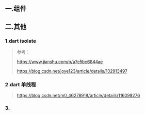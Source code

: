 ## 一.组件







## 二.其他

### 1.dart isolate

> 参考：
>
> https://www.jianshu.com/p/a7e5bc6844ae
>
> https://blog.csdn.net/joye123/article/details/102913497

### 2.dart 单线程

> https://blog.csdn.net/m0_46278918/article/details/116098276

### 3.